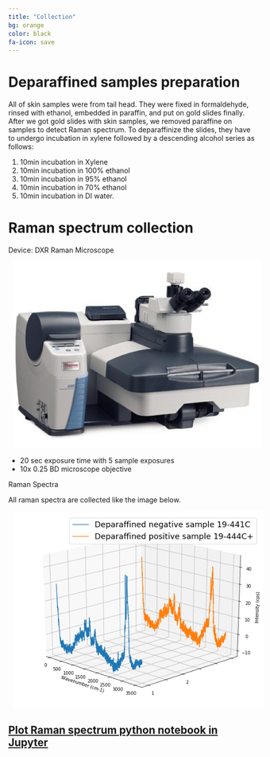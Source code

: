 ```yaml
---
title: "Collection"
bg: orange
color: black
fa-icon: save
---
```


# Deparaffined samples preparation
All of skin samples were from tail head. They were fixed in formaldehyde, rinsed with ethanol, embedded in paraffin, and put on gold slides finally. After we got gold slides with skin samples, we removed paraffine on samples to detect Raman spectrum. 
To deparaffinize the slides, they have to undergo incubation in xylene followed by a descending alcohol series as follows: 
1. 10min incubation in Xylene
2. 10min incubation in 100% ethanol
3. 10min incubation in 95% ethanol
4. 10min incubation in 70% ethanol
5. 10min incubation in DI water. 

# Raman spectrum collection 
Device: DXR Raman Microscope 

<img src="img/Device.png" alt="Device" title="Device" style="padding:0 10px;" />

* 20 sec exposure time with 5 sample exposures
* 10x 0.25 BD microscope objective

Raman Spectra

All raman spectra are collected like the image below.

<img src="img/Spectra.png" alt="Spectra" title="Spectra" style="padding:0 10px;" />

## [Plot Raman spectrum python notebook in Jupyter](https://nbviewer.jupyter.org/github/juliachu216/516-Project-Analysis/blob/master/analysis/PlotRamanSpectrum.ipynb)


